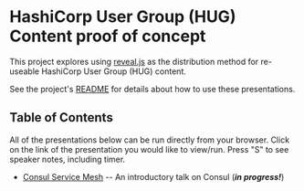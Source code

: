 # HashiCorp User Group (HUG) Content proof of concept

This project explores using [reveal.js](https://revealjs.com/) as the distribution method for re-useable HashiCorp User Group (HUG) content.

See the project's [README](https://github.com/christi3k/revealjs-poc/blob/gh-pages/README.md) for details about how to use these presentations.

## Table of Contents

All of the presentations below can be run directly from your browser. Click on the link of the presentation you would like to view/run. Press "S" to see speaker notes, including timer.

- [Consul Service Mesh](Consul-Service-Mesh.html) -- An introductory talk on Consul (***in progress!***)

